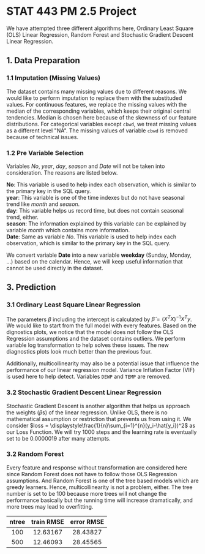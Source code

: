 # **STAT 443** PM 2.5 Project
We have attempted three different algorithms here, Ordinary Least Square (OLS) Linear Regression, Random Forest and Stochastic Gradient Descent Linear Regression.

## 1. Data Preparation
### 1.1 Imputation (Missing Values)
The dataset contains many missing values due to different reasons. We would like to perform imputation to replace them with the substituded values. For continuous features, we replace the missing values with the median of the corresponding variables, which keeps their original central tendencies. Median is chosen here because of the skewness of our feature distributions. For categorical variables except `cbwd`, we treat missing values as a different level "NA". The missing values of variable `cbwd` is removed because of technical issues. 

### 1.2 Pre Variable Selection
Variables *No*, *year*, *day*, *season* and *Date* will not be taken into consideration. The reasons are listed below. 

**No**: This variable is used to help index each observation, which is similar to the primary key in the SQL query.  
**year**: This variable is one of the time indexes but do not have seasonal trend like *month* and *season*.  
**day**: This variable helps us record time, but does not contain seasonal trend, either.  
**season**: The information explained by this variable can be explained by variable *month* which contains more information.  
**Date**: Same as variable *No*. This variable is used to help index each observation, which is similar to the primary key in the SQL query.

We convert variable **Date** into a new variable **weekday** (Sunday, Monday, ...) based on the calendar. Hence, we will keep useful information that cannot be used directly in the dataset. 

## 3. Prediction
### 3.1 Ordinary Least Square Linear Regression
The parameters $\beta$ including the intercept is calculated by $\hat{\beta} = (X^T X)^{-1}X^Ty$. We would like to start from the full model with every features. Based on the dignostics plots, we notice that the model does not follow the OLS Regression assumptions and the dataset contains outliers. We perform variable log transformation to help solves these issues. The new diagnostics plots look much better than the previous four. 

Additionally, multicollinearity may also be a potential issue that influence the performance of our linear regression model. Variance Inflation Factor (VIF) is used here to help detect. Variables `DEWP` and `TEMP` are removed. 

### 3.2 Stochastic Gradient Descent Linear Regression
Stochastic Gradient Descent is another algorithm that helps us approach the weights ($\beta$s) of the linear regression. Unlike OLS, there is no mathematical assumption or restriction that prevents us from using it. We consider $loss = \displaystyle\frac{1}{n}\sum_{i=1}^{n}(y_i-\hat{y_i})^2$ as our Loss Function. We will try 1000 steps and the learning rate is eventually set to be 0.0000019 after many attempts. 

### 3.2 Random Forest
Every feature and response without transformation are considered here since Random Forest does not have to follow those OLS Regression assumptions. And Random Forest is one of the tree based models which are greedy learners. Hence, multicollinearity is not a problem, either. The tree number is set to be 100 because more trees will not change the performance basically but the running time will increase dramatically, and more trees may lead to overfitting. 

| ntree | train RMSE | error RMSE |
|:-----:|:----------:|:----------:|
|  100  |  12.63167  |  28.43827  |
|  500  |  12.46093  |  28.45565  |
